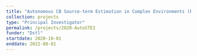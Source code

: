 ```yaml
---
title: "Autonomous CB Source-term Estimation in Complex Environments (Phase 2)"
collection: projects
type: "Principal Investigator"
permalink: /projects/2020-AutoSTE2
funder: "Dstl"
startdate: 2020-10-01
enddate: 2022-08-01
---
```

